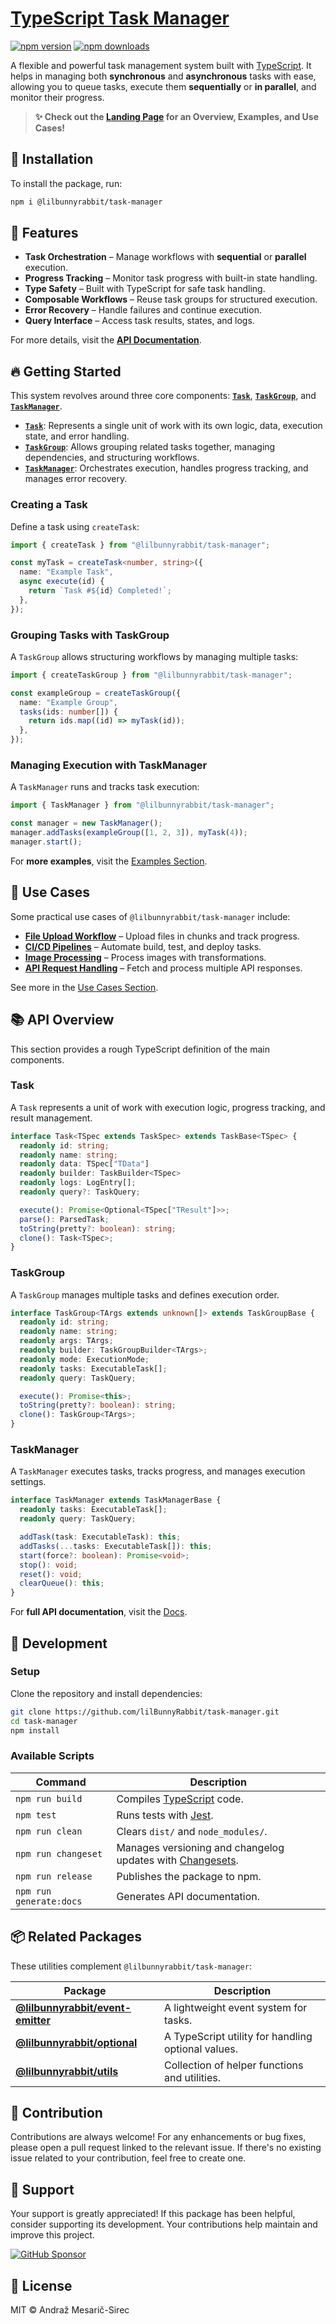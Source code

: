 # [TypeScript Task Manager](https://lilbunnyrabbit.github.io/task-manager)

[![npm version](https://img.shields.io/npm/v/@lilbunnyrabbit/task-manager.svg)](https://www.npmjs.com/package/@lilbunnyrabbit/task-manager)
[![npm downloads](https://img.shields.io/npm/dt/@lilbunnyrabbit/task-manager.svg)](https://www.npmjs.com/package/@lilbunnyrabbit/task-manager)

A flexible and powerful task management system built with [TypeScript](https://www.typescriptlang.org/). It helps in managing both **synchronous** and **asynchronous** tasks with ease, allowing you to queue tasks, execute them **sequentially** or **in parallel**, and monitor their progress.

> **✨ Check out the [Landing Page](https://lilbunnyrabbit.github.io/task-manager) for an Overview, Examples, and Use Cases!**

## 🚀 Installation

To install the package, run:

```sh
npm i @lilbunnyrabbit/task-manager
```

## 🎯 Features

- **Task Orchestration** – Manage workflows with **sequential** or **parallel** execution.
- **Progress Tracking** – Monitor task progress with built-in state handling.
- **Type Safety** – Built with TypeScript for safe task handling.
- **Composable Workflows** – Reuse task groups for structured execution.
- **Error Recovery** – Handle failures and continue execution.
- **Query Interface** – Access task results, states, and logs.

For more details, visit the **[API Documentation](https://lilbunnyrabbit.github.io/task-manager/docs/api/v1.0.0/index.html)**.

## 🔥 Getting Started

This system revolves around three core components: **[`Task`](#task)**, **[`TaskGroup`](#taskgroup)**, and **[`TaskManager`](#taskmanager)**.

- **[`Task`](#task)**: Represents a single unit of work with its own logic, data, execution state, and error handling.
- **[`TaskGroup`](#taskgroup)**: Allows grouping related tasks together, managing dependencies, and structuring workflows.
- **[`TaskManager`](#taskmanager)**: Orchestrates execution, handles progress tracking, and manages error recovery.


### Creating a Task
Define a task using `createTask`:

```ts
import { createTask } from "@lilbunnyrabbit/task-manager";

const myTask = createTask<number, string>({
  name: "Example Task",
  async execute(id) {
    return `Task #${id} Completed!`;
  },
});
```

### Grouping Tasks with TaskGroup
A `TaskGroup` allows structuring workflows by managing multiple tasks:

```ts
import { createTaskGroup } from "@lilbunnyrabbit/task-manager";

const exampleGroup = createTaskGroup({
  name: "Example Group",
  tasks(ids: number[]) {
    return ids.map((id) => myTask(id));
  },
});
```

### Managing Execution with TaskManager
A `TaskManager` runs and tracks task execution:

```ts
import { TaskManager } from "@lilbunnyrabbit/task-manager";

const manager = new TaskManager();
manager.addTasks(exampleGroup([1, 2, 3]), myTask(4));
manager.start();
```

For **more examples**, visit the [Examples Section](https://lilbunnyrabbit.github.io/task-manager/#/examples).

## 📂 Use Cases

Some practical use cases of `@lilbunnyrabbit/task-manager` include:

- **[File Upload Workflow](https://lilbunnyrabbit.github.io/task-manager/#/examples?example=real-life-file-upload)** – Upload files in chunks and track progress.
- **[CI/CD Pipelines](https://lilbunnyrabbit.github.io/task-manager/#/examples?example=real-life-ci-cd-pipeline)** – Automate build, test, and deploy tasks.
- **[Image Processing](https://lilbunnyrabbit.github.io/task-manager/#/examples?example=real-life-image-processing)** – Process images with transformations.
- **[API Request Handling](https://lilbunnyrabbit.github.io/task-manager/#/examples?example=real-life-api-request)** – Fetch and process multiple API responses.

See more in the [Use Cases Section](https://lilbunnyrabbit.github.io/task-manager/#/?section=section-use-cases).


## 📚 API Overview

This section provides a rough TypeScript definition of the main components.

### Task
A `Task` represents a unit of work with execution logic, progress tracking, and result management.

```ts
interface Task<TSpec extends TaskSpec> extends TaskBase<TSpec> {
  readonly id: string;
  readonly name: string;
  readonly data: TSpec["TData"]
  readonly builder: TaskBuilder<TSpec>
  readonly logs: LogEntry[];
  readonly query?: TaskQuery;

  execute(): Promise<Optional<TSpec["TResult"]>>;
  parse(): ParsedTask;
  toString(pretty?: boolean): string;
  clone(): Task<TSpec>;
}
```

### TaskGroup
A `TaskGroup` manages multiple tasks and defines execution order.

```ts
interface TaskGroup<TArgs extends unknown[]> extends TaskGroupBase {
  readonly id: string;
  readonly name: string;
  readonly args: TArgs;
  readonly builder: TaskGroupBuilder<TArgs>;
  readonly mode: ExecutionMode;
  readonly tasks: ExecutableTask[];
  readonly query: TaskQuery;

  execute(): Promise<this>;
  toString(pretty?: boolean): string;
  clone(): TaskGroup<TArgs>;
}
```

### TaskManager
A `TaskManager` executes tasks, tracks progress, and manages execution settings.

```ts
interface TaskManager extends TaskManagerBase {
  readonly tasks: ExecutableTask[];
  readonly query: TaskQuery;

  addTask(task: ExecutableTask): this;
  addTasks(...tasks: ExecutableTask[]): this;
  start(force?: boolean): Promise<void>;
  stop(): void;
  reset(): void;
  clearQueue(): this;
}
```

For **full API documentation**, visit the [Docs](https://lilbunnyrabbit.github.io/task-manager/docs/api/v1.0.0/index.html).


## 🔧 Development

### Setup
Clone the repository and install dependencies:

```sh
git clone https://github.com/lilBunnyRabbit/task-manager.git
cd task-manager
npm install
```

### Available Scripts
| Command                 | Description                                                                                           |
| ----------------------- | ----------------------------------------------------------------------------------------------------- |
| `npm run build`         | Compiles [TypeScript](https://www.typescriptlang.org/) code.                                          |
| `npm test`              | Runs tests with [Jest](https://jestjs.io/).                                                           |
| `npm run clean`         | Clears `dist/` and `node_modules/`.                                                                   |
| `npm run changeset`     | Manages versioning and changelog updates with [Changesets](https://github.com/changesets/changesets). |
| `npm run release`       | Publishes the package to npm.                                                                         |
| `npm run generate:docs` | Generates API documentation.                                                                          |


## 📦 Related Packages

These utilities complement `@lilbunnyrabbit/task-manager`:

| Package                                                                                          | Description                                        |
| ------------------------------------------------------------------------------------------------ | -------------------------------------------------- |
| **[@lilbunnyrabbit/event-emitter](https://www.npmjs.com/package/@lilbunnyrabbit/event-emitter)** | A lightweight event system for tasks.              |
| **[@lilbunnyrabbit/optional](https://www.npmjs.com/package/@lilbunnyrabbit/optional)**           | A TypeScript utility for handling optional values. |
| **[@lilbunnyrabbit/utils](https://www.npmjs.com/package/@lilbunnyrabbit/utils)**                 | Collection of helper functions and utilities.      |


## 🎉 Contribution

Contributions are always welcome! For any enhancements or bug fixes, please open a pull request linked to the relevant issue. If there's no existing issue related to your contribution, feel free to create one.

## 💖 Support

Your support is greatly appreciated! If this package has been helpful, consider supporting its development. Your contributions help maintain and improve this project.  

[![GitHub Sponsor](https://img.shields.io/static/v1?label=Sponsor&message=%E2%9D%A4&logo=GitHub&color=%23fe8e86)](https://github.com/sponsors/lilBunnyRabbit)

## 📜 License

MIT © Andraž Mesarič-Sirec